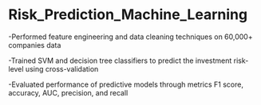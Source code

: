 # Risk_Prediction_Machine_Learning


-Performed feature engineering and data cleaning techniques on 60,000+ companies data

-Trained SVM and decision tree classifiers to predict the investment risk-level using cross-validation

-Evaluated performance of predictive models through metrics F1 score, accuracy, AUC, precision, and recall
